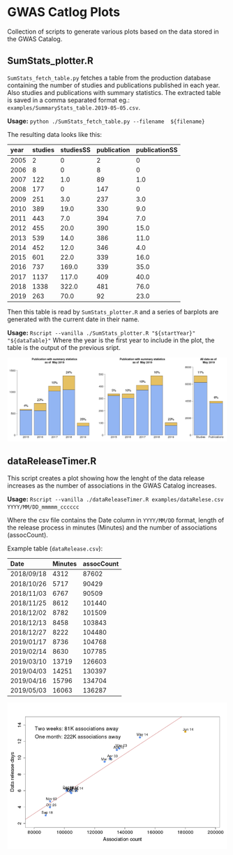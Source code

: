 # GWAS Catlog Plots

Collection of scripts to generate various plots based on the data stored in the GWAS Catalog.


## SumStats_plotter.R

`SumStats_fetch_table.py` fetches a table from the production database containing the number of studies and publications published in each year. Also studies and publications with summary statistics. The extracted table is saved in a comma separated format eg.: `examples/SummaryStats_table.2019-05-05.csv`.

**Usage:** `python ./SumStats_fetch_table.py --filename  ${filename}`

The resulting data looks like this:

| year | studies | studiesSS | publication | publicationSS |
| :---- | :---- | :---- | :---- | :---- |
| 2005 | 2 | 0 | 2 | 0 |
| 2006 | 8 | 0 | 8 | 0 |
| 2007 | 122 | 1.0 | 89 | 1.0 |
| 2008 | 177 | 0 | 147 | 0 |
| 2009 | 251 | 3.0 | 237 | 3.0 |
| 2010 | 389 | 19.0 | 330 | 9.0 |
| 2011 | 443 | 7.0 | 394 | 7.0 |
| 2012 | 455 | 20.0 | 390 | 15.0 |
| 2013 | 539 | 14.0 | 386 | 11.0 |
| 2014 | 452 | 12.0 | 346 | 4.0 |
| 2015 | 601 | 22.0 | 339 | 16.0 |
| 2016 | 737 | 169.0 | 339 | 35.0 |
| 2017 | 1137 | 117.0 | 409 | 40.0 |
| 2018 | 1338 | 322.0 | 481 | 76.0 |
| 2019 | 263 | 70.0 | 92 | 23.0 |

Then this table is read by `SumStats_plotter.R` and a series of barplots are generated with the current date in their name. 

**Usage:** `Rscript --vanilla ./SumStats_plotter.R "${startYear}" "${dataTable}"` Where the year is the first year to include in the plot, the table is the output of the previous sript.

![Summary stats yearly](./examples/all_plots_2019-05-09.png)

## dataReleaseTimer.R

This script creates a plot showing how the lenght of the data release increases as the number of associations in the GWAS Catalog increases.

**Usage:** `Rscript --vanilla ./dataReleaseTimer.R examples/dataRelese.csv YYYY/MM/DD_mmmmm_cccccc`

Where the csv file contains the Date column in `YYYY/MM/DD` format, length of the release process in minutes (Minutes) and the number of associations (assocCount).

Example table (`dataRelease.csv`):

| Date | Minutes | assocCount |
|:------|:------|:------|
| 2018/09/18 | 4312 | 87602 |
| 2018/10/26 | 5717 | 90429 |
| 2018/11/03 | 6767 | 90509 |
| 2018/11/25 | 8612 | 101440 |
| 2018/12/02 | 8782 | 101509 |
| 2018/12/13 | 8458 | 103843 |
| 2018/12/27 | 8222 | 104480 |
| 2019/01/17 | 8736 | 104768 |
| 2019/02/14 | 8630 | 107785 |
| 2019/03/10 | 13719 | 126603 |
| 2019/04/03 | 14251 | 130397 |
| 2019/04/16 | 15796 | 134704 |
| 2019/05/03 | 16063 | 136287 |

![Data release](./examples/dataRelease_length.png)


